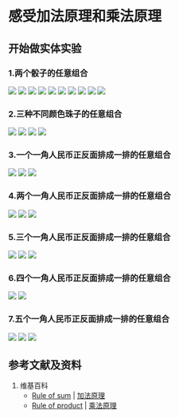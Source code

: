 # 感受加法原理和乘法原理

## 开始做实体实验

### 1.两个骰子的任意组合
![](/images/概率/排列和组合/感受加法原理和乘法原理/1a1.jpg)
![](/images/概率/排列和组合/感受加法原理和乘法原理/1a2.jpg)
![](/images/概率/排列和组合/感受加法原理和乘法原理/1a3.jpg)
![](/images/概率/排列和组合/感受加法原理和乘法原理/1a4.jpg)
![](/images/概率/排列和组合/感受加法原理和乘法原理/1a5.jpg)
![](/images/概率/排列和组合/感受加法原理和乘法原理/1a6.jpg)
![](/images/概率/排列和组合/感受加法原理和乘法原理/1a7.jpg)
![](/images/概率/排列和组合/感受加法原理和乘法原理/1a8.jpg)
![](/images/概率/排列和组合/感受加法原理和乘法原理/1a9.jpg)
![](/images/概率/排列和组合/感受加法原理和乘法原理/1a10.jpg)

### 2.三种不同颜色珠子的任意组合
![](/images/概率/排列和组合/感受加法原理和乘法原理/2a1.jpg)
![](/images/概率/排列和组合/感受加法原理和乘法原理/2a2.jpg)
![](/images/概率/排列和组合/感受加法原理和乘法原理/2a3.jpg)
![](/images/概率/排列和组合/感受加法原理和乘法原理/2a4.jpg)


### 3.一个一角人民币正反面排成一排的任意组合
![](/images/概率/排列和组合/感受加法原理和乘法原理/3a1.jpg)
![](/images/概率/排列和组合/感受加法原理和乘法原理/3a2.jpg)
![](/images/概率/排列和组合/感受加法原理和乘法原理/3a3.jpg)

### 4.两个一角人民币正反面排成一排的任意组合
![](/images/概率/排列和组合/感受加法原理和乘法原理/4a1.jpg)
![](/images/概率/排列和组合/感受加法原理和乘法原理/4a2.jpg)
![](/images/概率/排列和组合/感受加法原理和乘法原理/4a3.jpg)

### 5.三个一角人民币正反面排成一排的任意组合
![](/images/概率/排列和组合/感受加法原理和乘法原理/5a1.jpg)
![](/images/概率/排列和组合/感受加法原理和乘法原理/5a2.jpg)
![](/images/概率/排列和组合/感受加法原理和乘法原理/5a3.jpg)

### 6.四个一角人民币正反面排成一排的任意组合
![](/images/概率/排列和组合/感受加法原理和乘法原理/6a1.jpg)
![](/images/概率/排列和组合/感受加法原理和乘法原理/6a2.jpg)

### 7.五个一角人民币正反面排成一排的任意组合
![](/images/概率/排列和组合/感受加法原理和乘法原理/7a1.jpg)
![](/images/概率/排列和组合/感受加法原理和乘法原理/7a2.jpg)
![](/images/概率/排列和组合/感受加法原理和乘法原理/7a3.jpg)

## 参考文献及资料

1. 维基百科
	- [Rule of sum](https://en.wikipedia.org/wiki/Rule_of_sum) | [加法原理](https://zh.wikipedia.org/wiki/%E5%8A%A0%E6%B3%95%E5%8E%9F%E7%90%86) 
	- [Rule of product](https://en.wikipedia.org/wiki/Rule_of_product) | [乘法原理](https://zh.wikipedia.org/wiki/%E4%B9%98%E6%B3%95%E5%8E%9F%E7%90%86) 
